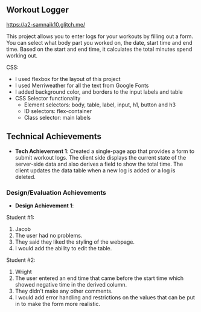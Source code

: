 ## Workout Logger


https://a2-samnaik10.glitch.me/ 

This project allows you to enter logs for your workouts by filling out a form. You can select what body part you worked on, the date, start time and end time. Based on the start and end time, it calculates the total minutes spend working out.

CSS: 
- I used flexbox for the layout of this project
- I used Merriweather for all the text from Google Fonts
- I added background color, and borders to the input labels and table
- CSS Selector functionality
    - Element selectors: body, table, label, input, h1, button and h3
    - ID selectors: flex-container
    - Class selector: main labels

## Technical Achievements
- **Tech Achievement 1**: Created a single-page app that provides a form to submit workout logs. The client side displays the current state of the server-side data and also derives a field to show the total time. The client updates the data table when a new log is added or a log is deleted. 

### Design/Evaluation Achievements
- **Design Achievement 1**: 

Student #1:
1. Jacob
2. The user had no problems.
3. They said they liked the styling of the webpage.
4. I would add the ability to edit the table.

Student #2:
1. Wright
2. The user entered an end time that came before the start time which showed negative time in the derived column.
3. They didn't make any other comments.
4. I would add error handling and restrictions on the values that can be put in to make the form more realistic.
